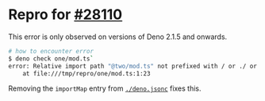 # Repro for [#28110](https://github.com/denoland/deno/issues/28110)

This error is only observed on versions of Deno 2.1.5 and onwards.

```bash
# how to encounter error
$ deno check one/mod.ts`
error: Relative import path "@two/mod.ts" not prefixed with / or ./ or ../ and not in import map from "file:///tmp/repro/one/mod.ts"
    at file:///tmp/repro/one/mod.ts:1:23
```

Removing the `importMap` entry from [`./deno.jsonc`](./deno.jsonc) fixes this.
